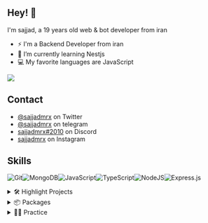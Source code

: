 



## Hey! 👋
I'm sajjad, a 19 years old web & bot developer from iran

- ⚡ I'm a Backend Developer from iran
- 🔭 I’m currently learning Nestjs
- 💻 My favorite languages are JavaScript 

<a href="https://github.com/sajjadmrx">
<img align="center" src="https://github-readme-stats.vercel.app/api?username=sajjadmrx&show_icons=true&count_private=true&include_all_commits=true&theme=dark" /></a> 

## Contact
- [@sajjadmrx](https://twitter.com/sajjadmrx) on Twitter
- [@sajjadmrx](https://t.me/sajjadmrx) on telegram
- [sajjadmrx#2010](https://discordapp.com/channels/@me/784065806395768863/) on Discord
- [sajjadmrx](https://instagram.com/sajjadmrx) on Instagram

## Skills

<img alt="Git" src="https://img.shields.io/badge/git-%23F05033.svg?style=for-the-badge&logo=git&logoColor=white"/><img alt="MongoDB" src ="https://img.shields.io/badge/MongoDB-%234ea94b.svg?style=for-the-badge&logo=mongodb&logoColor=white"/><img alt="JavaScript" src="https://img.shields.io/badge/javascript-%23323330.svg?style=for-the-badge&logo=javascript&logoColor=%23F7DF1E"/><img alt="TypeScript" src="https://img.shields.io/badge/typescript-%23323330.svg?style=for-the-badge&logo=typescript&logoColor=%23F7DF1E"/><img alt="NodeJS" src="https://img.shields.io/badge/node.js-%2343853D.svg?style=for-the-badge&logo=node-dot-js&logoColor=white"/><img alt="Express.js" src="https://img.shields.io/badge/express.js-%23404d59.svg?style=for-the-badge&logo=express&logoColor=%2361DAFB"/>


<details>
<summary>🛠 Highlight Projects </summary>

<a href="https://github.com/sajjadmrx/kalamat">
  <img align="center" src="https://github-readme-stats.vercel.app/api/pin/?username=sajjadmrx&repo=kalamat&show_icons=true&line_height=27&title_color=6aa6f8&text_color=8a919a&icon_color=6aa6f8&bg_color=22272e" alt="kalamt project" />
</a>
<a href="https://github.com/sajjadmrx/blue-chat">
  <img align="center" src="https://github-readme-stats.vercel.app/api/pin/?username=sajjadmrx&repo=blue-chat&line_height=27&title_color=6aa6f8&text_color=8a919a&icon_color=6aa6f8&bg_color=22272e" alt="blue-chat project" />
</a>
<a href="https://github.com/sajjadmrx/whiteboard">
  <img align="center" src="https://github-readme-stats.vercel.app/api/pin/?username=sajjadmrx&repo=whiteboard&line_height=27&title_color=6aa6f8&text_color=8a919a&icon_color=6aa6f8&bg_color=22272e" alt="whiteboard project" />
</a>
</details>

<details>
<summary>📦 Packages</summary>

 - [cryptoLand](https://github.com/sajjadmrx/cryptoLand)
 - [discord.js slash](https://github.com/sajjadmrx/discord.js-slah)
 - [rage-mp](https://github.com/sajjadmrx/rage-mp)
 - [fivem-api](https://github.com/sajjadmrx/FiveM-Api)
 - [telegraf-xp](https://github.com/sajjadmrx/telegraf-xp)

</details>

<details>
<summary>👨‍🔬 Practice</summary>
  
  
 - [Todo-NestJs](https://github.com/sajjadmrx/todo-nestJs)
 - [express-api](https://github.com/sajjadmrx/express-api)
 - [typescript](https://github.com/sajjadmrx/typescript)
 - [express-jwt](https://github.com/sajjadmrx/express-jwt-auth)
 - [chatrom](https://github.com/sajjadmrx/chatrom)


</details>
